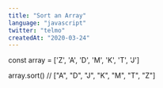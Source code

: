 ```yaml
---
title: "Sort an Array"
language: "javascript"
twitter: "telmo"
createdAt: "2020-03-24"
---
```


const array = ['Z', 'A', 'D', 'M', 'K', 'T', 'J']

array.sort() // ["A", "D", "J", "K", "M", "T", "Z"]
